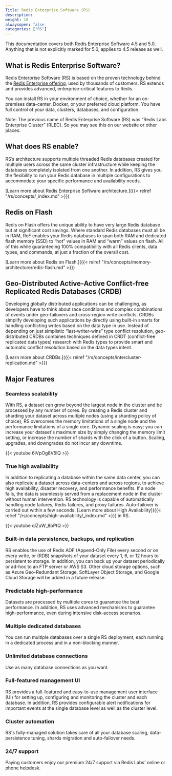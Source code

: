 ```yaml
---
Title: Redis Enterprise Software (RS)
description: 
weight: 10
alwaysopen: false
categories: ["RS"]
---
```

This documentation covers both Redis Enterprise Software 4.5 and
5.0. Anything that is not explicitly marked for 5.0, applies to 4.5
release as well.<!--more-->

## What is Redis Enterprise Software?

Redis Enterprise Software (RS) is based on the proven technology behind the [Redis Enterprise offering](https://redislabs.com/why-redis/redis-enterprise/), used by thousands of customers. RS extends and provides advanced, enterprise-critical features to Redis.

You can install RS in your environment of choice, whether for an on-premises data-center, Docker, or your preferred cloud platform. You have full control of your data, clusters, databases, and configuration.

Note: The previous name of Redis Enterprise Software (RS) was “Redis Labs Enterprise Cluster” (RLEC). So you may see this on our website or other places.

## What does RS enable?

RS’s architecture supports multiple threaded Redis databases created for multiple users across the same cluster infrastructure while keeping the databases completely isolated from one another. In addition, RS gives you the flexibility to run your Redis database in multiple configurations to accommodate your specific performance and availability needs.

[Learn more about Redis Enterprise Software architecture.]({{< relref "/rs/concepts/_index.md" >}})

## Redis on Flash

Redis on Flash offers the unique ability to have very large Redis database but at significant cost savings. Where standard Redis databases must all be in RAM, RoF enables your Redis databases to span both RAM and dedicated flash memory (SSD) to “hot” values in RAM and “warm” values on flash. All of this while guaranteeing 100% compatibility with all Redis clients, data types, and commands, at just a fraction of the overall cost.

[Learn more about Redis on Flash.]({{< relref "/rs/concepts/memory-architecture/redis-flash.md" >}})

## Geo-Distributed Active-Active Conflict-free Replicated Redis Databases (CRDB)

Developing globally distributed applications can be challenging, as developers have to think about race conditions and complex combinations of events under geo-failovers and cross-region write conflicts. CRDBs simplify developing such applications by directly using built-in smarts for handling conflicting writes based on the data type in use. Instead of depending on just simplistic “last-writer-wins” type conflict resolution, geo-distributed CRDBs combines techniques defined in CRDT (conflict-free replicated data types) research with Redis types to provide smart and automatic conflict resolution based on the data types intent.

[Learn more about CRDBs.]({{< relref "/rs/concepts/intercluster-replication.md" >}})

## Major Features

### Seamless scalability

With RS, a dataset can grow beyond the largest node in the cluster and
be processed by any number of cores. By creating a Redis cluster and
sharding your dataset across multiple nodes (using a sharding policy of
choice), RS overcomes the memory limitations of a single node and the
performance limitations of a single core. Dynamic scaling is easy; you
can increase your dataset's maximum size by simply changing the memory
limit setting, or increase the number of shards with the click of a
button. Scaling, upgrades, and downgrades do not incur any downtime.

{{< youtube 6iVpOg8V5lQ >}}

### True high availability

In addition to replicating a database within the same data center, you
can also replicate a dataset across data-centers and across regions, to
achieve high availability, disaster recovery, and performance benefits.
If a node fails, the data is seamlessly served from a replacement node
in the cluster without human intervention. RS technology is capable of
automatically handling node failures, Redis failures, and proxy
failures. Auto-failover is carried out within a few seconds. [Learn more
about High
Availability]({{< relref "/rs/concepts/high-availability/_index.md" >}})
in RS.

{{< youtube qIZuW_8bPtQ >}}

### Built-in data persistence, backups, and replication

RS enables the use of Redis AOF (Append-Only File) every second or on
every write, or (RDB) snapshots of your dataset every 1, 6, or 12 hours
to persistent to storage. In addition, you can back up your dataset
periodically or ad-hoc to an FTP server or AWS S3. Other cloud storage
options, such as Azure Geo-Redundant Storage, SoftLayer Object Storage,
and Google Cloud Storage will be added in a future release.

### Predictable high-performance

Datasets are processed by multiple cores to guarantee the best
performance. In addition, RS uses advanced mechanisms to guarantee
high-performance, even during intensive disk-access scenarios.

### Multiple dedicated databases

You can run multiple databases over a single RS deployment, each running
in a dedicated process and in a non-blocking manner.

### Unlimited database connections

Use as many database connections as you want.

### Full-featured management UI

RS provides a full-featured and easy-to-use management user interface
(UI) for setting up, configuring and monitoring the cluster and each
database. In addition, RS provides configurable alert notifications for
important events at the single database level as well as the cluster
level.

### Cluster automation

RS's fully-managed solution takes care of all your database scaling,
data-persistence tuning, shards migration and auto-failover needs.

### 24/7 support

Paying customers enjoy our premium 24/7 support via Redis Labs' online
or phone helpdesk.
